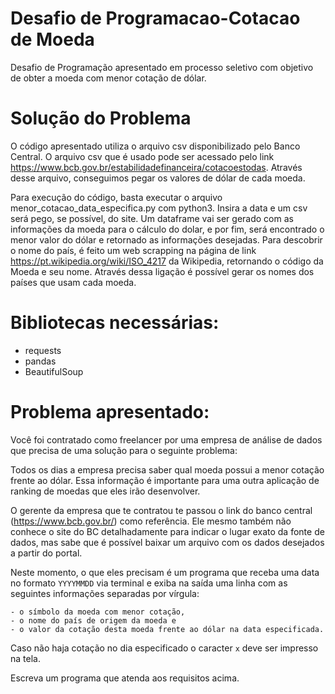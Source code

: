 # Desafio de Programacao-Cotacao de Moeda
 Desafio de Programação apresentado em processo seletivo com objetivo de obter a moeda com menor cotação de dólar.
 
# Solução do Problema
 O código apresentado utiliza o arquivo csv disponibilizado pelo Banco Central. O arquivo csv que é usado pode ser acessado pelo link https://www.bcb.gov.br/estabilidadefinanceira/cotacoestodas.
 Através desse arquivo, conseguimos pegar os valores de dólar de cada moeda.
 
 Para execução do código, basta executar o arquivo menor_cotacao_data_especifica.py com python3. Insira a data e um csv será pego, se possível, do site. Um dataframe vai ser gerado com as informações da moeda para o cálculo do dolar, e por fim, será encontrado o menor valor do dólar e retornado as informações desejadas.
 Para descobrir o nome do país, é feito um web scrapping na página de link https://pt.wikipedia.org/wiki/ISO_4217 da Wikipedia, retornando o código da Moeda e seu nome. Através dessa ligação é possível gerar os nomes dos países que usam cada moeda.

# Bibliotecas necessárias:
 - requests
 - pandas
 - BeautifulSoup
 
# Problema apresentado:

Você foi contratado como freelancer por uma empresa de análise de dados que precisa de uma solução para o seguinte problema:

Todos os dias a empresa precisa saber qual moeda possui a menor cotação frente ao dólar. Essa informação é importante para uma outra aplicação de ranking de moedas que eles irão desenvolver.

O gerente da empresa que te contratou te passou o link do banco central (https://www.bcb.gov.br/) como referência. Ele mesmo também não conhece o site do BC detalhadamente para indicar o lugar exato da fonte de dados, mas sabe que é possível baixar um arquivo com os dados desejados a partir do portal.

Neste momento, o que eles precisam é um programa que receba uma data no formato `YYYYMMDD` via terminal e exiba na saída uma linha com as seguintes informações separadas por vírgula:

    - o símbolo da moeda com menor cotação,
    - o nome do país de origem da moeda e
    - o valor da cotação desta moeda frente ao dólar na data especificada.
Caso não haja cotação no dia especificado o caracter `x` deve ser impresso na tela.


Escreva um programa que atenda aos requisitos acima.
